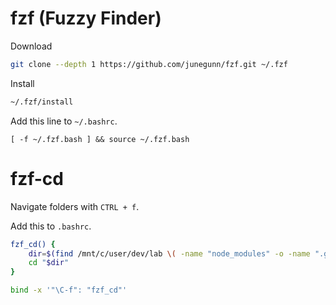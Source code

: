 # fzf (Fuzzy Finder)

Download

```bash
git clone --depth 1 https://github.com/junegunn/fzf.git ~/.fzf
```

Install

```bash
~/.fzf/install
```

Add this line to `~/.bashrc`.

```
[ -f ~/.fzf.bash ] && source ~/.fzf.bash
```

# fzf-cd

Navigate folders with `CTRL + f`.

Add this to `.bashrc`.

```bash
fzf_cd() {
    dir=$(find /mnt/c/user/dev/lab \( -name "node_modules" -o -name ".git" -o -name "android" \) -prune -o -type d -print | fzf --no-preview)
    cd "$dir"
}

bind -x '"\C-f": "fzf_cd"'
```
